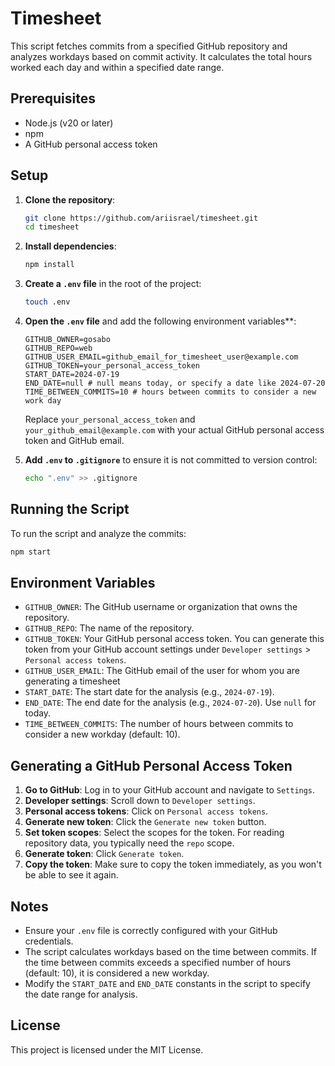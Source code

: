 
# Timesheet

This script fetches commits from a specified GitHub repository and analyzes workdays based on commit activity. It calculates the total hours worked each day and within a specified date range.

## Prerequisites

- Node.js (v20 or later)
- npm
- A GitHub personal access token

## Setup

1. **Clone the repository**:
   ```sh
   git clone https://github.com/ariisrael/timesheet.git
   cd timesheet
   ```

2. **Install dependencies**:
   ```sh
   npm install
   ```

3. **Create a `.env` file** in the root of the project:
   ```sh
   touch .env
   ```

4. **Open the `.env` file** and add the following environment variables**:
   ```env
   GITHUB_OWNER=gosabo
   GITHUB_REPO=web
   GITHUB_USER_EMAIL=github_email_for_timesheet_user@example.com
   GITHUB_TOKEN=your_personal_access_token
   START_DATE=2024-07-19
   END_DATE=null # null means today, or specify a date like 2024-07-20
   TIME_BETWEEN_COMMITS=10 # hours between commits to consider a new work day
   ```

   Replace `your_personal_access_token` and `your_github_email@example.com` with your actual GitHub personal access token and GitHub email.

5. **Add `.env` to `.gitignore`** to ensure it is not committed to version control:
   ```sh
   echo ".env" >> .gitignore
   ```

## Running the Script

To run the script and analyze the commits:

```sh
npm start
```

## Environment Variables

- `GITHUB_OWNER`: The GitHub username or organization that owns the repository.
- `GITHUB_REPO`: The name of the repository.
- `GITHUB_TOKEN`: Your GitHub personal access token. You can generate this token from your GitHub account settings under `Developer settings` > `Personal access tokens`.
- `GITHUB_USER_EMAIL`: The GitHub email of the user for whom you are generating a timesheet
- `START_DATE`: The start date for the analysis (e.g., `2024-07-19`).
- `END_DATE`: The end date for the analysis (e.g., `2024-07-20`). Use `null` for today.
- `TIME_BETWEEN_COMMITS`: The number of hours between commits to consider a new workday (default: 10).

## Generating a GitHub Personal Access Token

1. **Go to GitHub**: Log in to your GitHub account and navigate to `Settings`.
2. **Developer settings**: Scroll down to `Developer settings`.
3. **Personal access tokens**: Click on `Personal access tokens`.
4. **Generate new token**: Click the `Generate new token` button.
5. **Set token scopes**: Select the scopes for the token. For reading repository data, you typically need the `repo` scope.
6. **Generate token**: Click `Generate token`.
7. **Copy the token**: Make sure to copy the token immediately, as you won't be able to see it again.

## Notes

- Ensure your `.env` file is correctly configured with your GitHub credentials.
- The script calculates workdays based on the time between commits. If the time between commits exceeds a specified number of hours (default: 10), it is considered a new workday.
- Modify the `START_DATE` and `END_DATE` constants in the script to specify the date range for analysis.

## License

This project is licensed under the MIT License.

